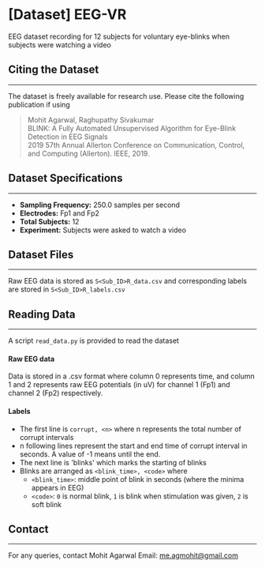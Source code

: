 # [Dataset] EEG-VR
EEG dataset recording for 12 subjects for voluntary eye-blinks when subjects were watching a video

## Citing the Dataset
----------------------------

The dataset is freely available for research use. Please cite the following publication if using
<blockquote>
  <p>Mohit Agarwal, Raghupathy Sivakumar<br />
BLINK: A Fully Automated Unsupervised Algorithm for Eye-Blink Detection in EEG Signals<br />
2019 57th Annual Allerton Conference on Communication, Control, and Computing (Allerton). IEEE, 2019.</p>
</blockquote>

## Dataset Specifications
----------------------------
*  **Sampling Frequency:** 250.0 samples per second
*  **Electrodes:** Fp1 and Fp2
*  **Total Subjects:** 12
*  **Experiment:** Subjects were asked to watch a video

## Dataset Files
----------------
Raw EEG data is stored as `S<Sub_ID>R_data.csv` and corresponding labels are stored in `S<Sub_ID>R_labels.csv`

## Reading Data
----------------

A script `read_data.py` is provided to read the dataset 

#### Raw EEG data
Data is stored in a .csv format where column 0 represents time, and column 1 and 2 represents raw EEG potentials (in uV) for channel 1 (Fp1) and channel 2 (Fp2) respectively.

#### Labels
* The first line is `corrupt, <n>` where n represents the total number of corrupt intervals
* n following lines represent the start and end time of corrupt interval in seconds. A value of -1 means until the end.
* The next line is 'blinks' which marks the starting of blinks
* Blinks are arranged as `<blink_time>, <code>` where
  *  `<blink_time>`: middle point of blink in seconds (where the minima appears in EEG)
  * `<code>`: `0` is normal blink, `1` is blink when stimulation was given, `2` is soft blink


## Contact
----------------

For any queries, contact Mohit Agarwal
Email: me.agmohit@gmail.com

